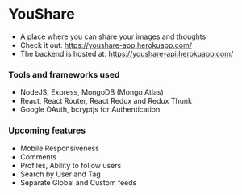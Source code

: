 # YouShare

- A place where you can share your images and thoughts
- Check it out: https://youshare-app.herokuapp.com/
- The backend is hosted at: https://youshare-api.herokuapp.com/

### Tools and frameworks used

- NodeJS, Express, MongoDB (Mongo Atlas)
- React, React Router, React Redux and Redux Thunk
- Google OAuth, bcryptjs for Authentication

### Upcoming features

- Mobile Responsiveness
- Comments
- Profiles, Ability to follow users
- Search by User and Tag
- Separate Global and Custom feeds